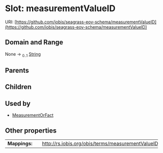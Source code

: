 
# Slot: measurementValueID



URI: [https://github.com/iobis/seagrass-eov-schema/measurementValueID](https://github.com/iobis/seagrass-eov-schema/measurementValueID)


## Domain and Range

None &#8594;  <sub>0..1</sub> [String](types/String.md)

## Parents


## Children


## Used by

 * [MeasurementOrFact](MeasurementOrFact.md)

## Other properties

|  |  |  |
| --- | --- | --- |
| **Mappings:** | | http://rs.iobis.org/obis/terms/measurementValueID |